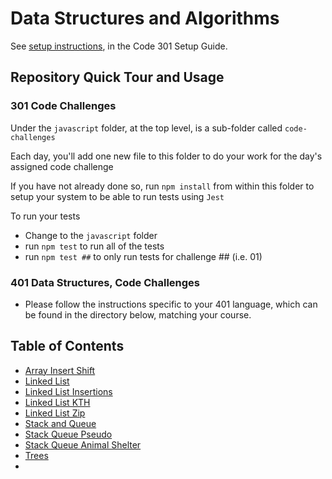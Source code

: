 # Data Structures and Algorithms

See [setup instructions](https://codefellows.github.io/setup-guide/code-301/3-code-challenges), in the Code 301 Setup Guide.

## Repository Quick Tour and Usage

### 301 Code Challenges

Under the `javascript` folder, at the top level, is a sub-folder called `code-challenges`

Each day, you'll add one new file to this folder to do your work for the day's assigned code challenge

If you have not already done so, run `npm install` from within this folder to setup your system to be able to run tests using `Jest`

To run your tests

- Change to the `javascript` folder
- run `npm test` to run all of the tests
- run `npm test ##` to only run tests for challenge ## (i.e. 01)

### 401 Data Structures, Code Challenges

- Please follow the instructions specific to your 401 language, which can be found in the directory below, matching your course.

## Table of Contents

- [Array Insert Shift](./javascript/array-insert-shift.md/README.md)
- [Linked List](./javascript/linked-list/README.md)
- [Linked List Insertions](./javascript/linked-list-insertions/README.md)
- [Linked List KTH](./javascript/linked-list/CC7-README.md)
- [Linked List Zip](./javascript/linked-list/CC8-README.md)
- [Stack and Queue](./javascript/stack-queue/README.md)
- [Stack Queue Pseudo](./javascript/stack-queue/cc11.md)
- [Stack Queue Animal Shelter](./javascript/stack-queue/cc12.md)
- [Trees](./javascript/trees/README.md)
- 